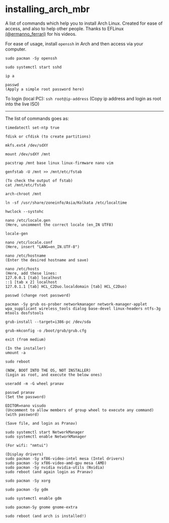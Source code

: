 # installing_arch_mbr
A list of commands which help you to install Arch Linux. Created for ease of access, and also to help other people. Thanks to EFLinux [(@ermanno_ferrari)](https://twitter.com/ermanno_ferrari) for his videos. 

For ease of usage, install `openssh` in Arch and then access via your computer.
```
sudo pacman -Sy openssh

sudo systemctl start sshd

ip a

passwd 
(Apply a simple root password here)
```
To login (local PC): `ssh root@ip-address`
(Copy ip address and login as root into the live ISO)

---

The list of commands goes as:
```
timedatectl set-ntp true

fdisk or cfdisk (to create partitions)

mkfs.ext4 /dev/sdXY

mount /dev/sdXY /mnt

pacstrap /mnt base linux linux-firmware nano vim

genfstab -U /mnt >> /mnt/etc/fstab

(To check the output of fstab)
cat /mnt/etc/fstab

arch-chroot /mnt

ln -sf /usr/share/zoneinfo/Asia/Kolkata /etc/localtime

hwclock --systohc

nano /etc/locale.gen
(Here, uncomment the correct locale (en_IN UTF8)

locale-gen

nano /etc/locale.conf
(Here, insert "LANG=en_IN.UTF-8")

nano /etc/hostname
(Enter the desired hostname and save)

nano /etc/hosts
(Here, add these lines:
127.0.0.1 [tab] localhost
::1 [tab x 2] localhost
127.0.1.1 [tab] HCL_C2Duo.localdomain [tab] HCL_C2Duo)

passwd (change root password)

pacman -Sy grub os-prober networkmanager network-manager-applet wpa_supplicant wireless_tools dialog base-devel linux-headers ntfs-3g mtools dosfstools

grub-install --target=i386-pc /dev/sda

grub-mkconfig -o /boot/grub/grub.cfg

exit (from medium)

(In the installer)
umount -a

sudo reboot

(NOW, BOOT INTO THE OS, NOT INSTALLER)
(Login as root, and execute the below ones)

useradd -m -G wheel pranav

passwd pranav
(Set the password)

EDITOR=nano visudo
(Uncomment to allow members of group wheel to execute any command)(with password)

(Save file, and login as Pranav)

sudo systemctl start NetworkManager
sudo systemctl enable NetworkManager

(For wifi: "nmtui")

(Display drivers)
sudo pacman -Sy xf86-video-intel mesa (Intel drivers)
sudo pacman -Sy xf86-video-amd-gpu mesa (AMD)
sudo pacman -Sy nvidia nvidia-utils (Nvidia)
sudo reboot (and again login as Pranav)

sudo pacman -Sy xorg

sudo pacman -Sy gdm

sudo systemctl enable gdm

sudo pacman-Sy gnome gnome-extra 

sudo reboot (and arch is installed!)
```
